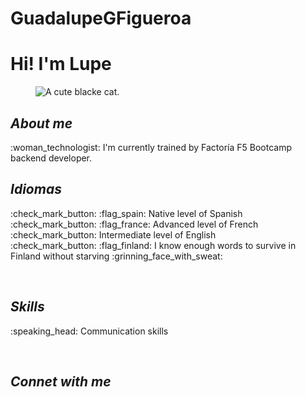 ﻿# GuadalupeGFigueroa
<h1><strong>Hi! I'm Lupe </strong></h1>
<figure>
  <a href="https://pixabay.com/es/gifs/gato-gatito-gato-negro-felino-13812/"> </a>
  <img src="https://pixabay.com/es/gifs/gato-gatito-gato-negro-felino-13812/" alt="A cute blacke cat.">
</figure>

<h2><strong><em> About me </em></strong></h2>
  <p>
    :woman_technologist:  I'm currently  trained by Factoría F5 Bootcamp backend developer. <br>

<h2><strong><em>Idiomas</em></strong></h2>
  <p> 
    :check_mark_button: :flag_spain:  Native level of Spanish <br>
    :check_mark_button: :flag_france: Advanced level of French  <br>
    :check_mark_button: Intermediate level of English  <br>
    :check_mark_button: :flag_finland: I know enough words to survive in Finland without starving :grinning_face_with_sweat: <br>
 </p> <br>  
  
  
<h2><strong><em> Skills </em></strong></h2>
<p> :speaking_head: Communication skills</p>  <br>

  
</p>
<h2><strong><em> Connet with me </em></strong></h2>
<a href=www.linkedin.com/in/guadagfigueroa alt= "LinkedIn"> </a>

